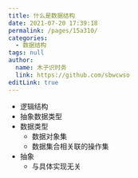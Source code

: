 ```yaml
---
title: 什么是数据结构
date: 2021-07-20 17:39:18
permalink: /pages/15a310/
categories:
  - 数据结构
tags: null
author: 
  name: 木子识时务
  link: https://github.com/sbwcwso
editLink: true
---
```


- 逻辑结构
- 抽象数据类型
- 数据类型
  - 数据对象集
  - 数据集合相关联的操作集
- 抽象
  - 与具体实现无关
